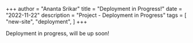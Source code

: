 +++
author = "Ananta Srikar"
title = "Deployment in Progress!"
date = "2022-11-22"
description = "Project - Deployment in Progress"
tags = [
    "new-site",
    "deployment",
]
+++

Deployment in progress, will be up soon!